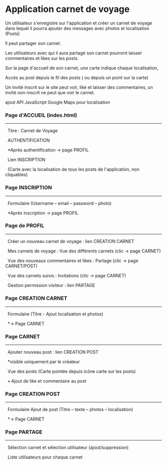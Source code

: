 # Application carnet de voyage



Un utilisateur s'enregistre sur l'application et créer un carnet de voyage dans lequel il pourra ajouter des messages avec photos et localisation (Posts)

Il peut partager son carnet.

Les utilisateurs avec qui il aura partagé son carnet pourront laisser commentaires et likes sur les posts.

Sur la page d'accueil de son carnet, une carte indique chaque localisation,  

Accès au post depuis le fil des posts ( ou depuis un point sur la carte)

Un invité inscrit sur le site peut voir, liké et laisser des commentaires, un invité non-inscrit ne peut que voir le carnet.

ajout API JavaScript Google Maps pour localisation





### **Page d'ACCUEIL (index.html)**

------------------------------------------------------

&nbsp;	Titre : Carnet de Voyage

&nbsp;	AUTHENTIFICATION

 		\*Après authentification -> page PROFIL

&nbsp;	Lien INSCRIPTION

&nbsp;	(Carte avec la localisation de tous les posts de l'application, non cliquables)





### **Page INSCRIPTION**

---------------------------------

&nbsp;	Formulaire (Username – email – password – photo)

&nbsp;		\*Après inscription -> page PROFIL





### **Page de PROFIL**

-----------------------------

&nbsp;	Créer un nouveau carnet de voyage : lien CREATION CARNET

&nbsp;	Mes carnets de voyage : Vue des différents carnets (clic -> page CARNET)

&nbsp;	Vue des nouveaux commentaires et likes : Partage (clic -> page CARNET/POST)

&nbsp;	Vue des carnets suivis : Invitations (clic -> page CARNET)

&nbsp;	Gestion permission visiteur : lien PARTAGE



##### 

### **Page CREATION CARNET**

----------------------------------------

&nbsp;	Formulaire (Titre - Ajout localisation et photos)

 		\*-> Page CARNET





### **Page CARNET**

----------------------

&nbsp;	Ajouter nouveau post : lien CREATION POST

 		\*visible uniquement par le créateur

&nbsp;	Vue des posts	(Carte pointée depuis icône carte sur les posts)

&nbsp;	•	Ajout de like et commentaire au post





### **Page CREATION POST**

------------------

&nbsp;	Formulaire Ajout de post (Titre – texte – photos – localisation)

 		\*-> Page CARNET





### **Page PARTAGE**

------------------------

&nbsp;	Sélection carnet et sélection utilisateur (ajout/suppression)

&nbsp;	Liste utilisateurs pour chaque carnet

